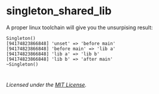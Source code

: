 # singleton_shared_lib

A proper linux toolchain will give you the unsurpising result:
```
Singleton()
[94174823866848] 'unset' => 'before main'
[94174823866848] 'before main' => 'lib a'
[94174823866848] 'lib a' => 'lib b'
[94174823866848] 'lib b' => 'after main'
~Singleton()
```


#

_Licensed under the [MIT License](LICENSE)._
